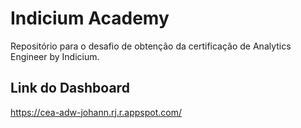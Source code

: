 # Indicium Academy

Repositório para o desafio de obtenção da certificação de Analytics Engineer by Indicium.

## Link do Dashboard

https://cea-adw-johann.rj.r.appspot.com/
